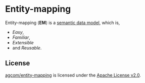 # Entity-mapping

Entity-mapping (**EM**) is a [semantic data model](https://en.wikipedia.org/wiki/Semantic_data_model), which is,

- *Easy*,
- *Familiar*,
- *Extensible*
- and *Reusable*.

## License

[agcom/entity-mapping](https://github.com/agcom/entity-mapping) is licensed under the [Apache License v2.0](https://github.com/agcom/entity-mapping/blob/main/LICENSE.txt).